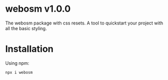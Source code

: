 # webosm v1.0.0

The webosm package with css resets.
A tool to quickstart your project with all the basic styling.

# Installation

Using npm:

`npx i webosm`
